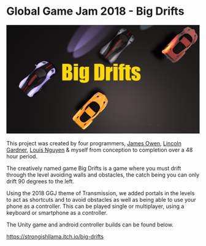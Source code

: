 # Global Game Jam 2018 - Big Drifts

![](README_Images/Feature_Image.png)

This project was created by four programmers, [James Owen](https://github.com/jamesy012), [Lincoln Gardner](https://github.com/KrunkZzZ), [Louis Nguyen](https://github.com/Hallaation) & myself from conception to completion over a 48 hour period.

The creatively named game Big Drifts is a game where you must drift through the level avoiding walls and obstacles, the catch being you can only drift 90 degrees to the left.

Using the 2018 GGJ theme of Transmission, we added portals in the levels to act as shortcuts and to avoid obstacles as well as being able to use your phone as a controller.
This can be played single or multiplayer, using a keyboard or smartphone as a controller.

The Unity game and android controller builds can be found below.

https://strongishllama.itch.io/big-drifts
